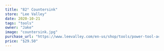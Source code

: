 ```yaml
---
title: "82° Countersink"
store: "Lee Valley"
date: 2020-10-21
tags: "tools"
owner: "Jake"
image: "countersink.jpg"
purchase_url: "https://www.leevalley.com/en-us/shop/tools/power-tool-accessories/drill-bits/41012-82-countersink?item=44J2101"
price: "$29.50"
---
```

